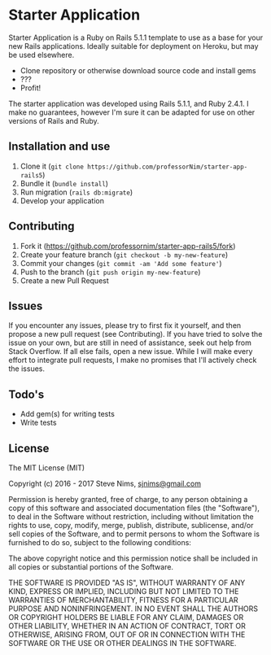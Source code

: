 # Starter Application

Starter Application is a Ruby on Rails 5.1.1 template to use as a base for your new Rails applications. Ideally suitable for deployment on Heroku, but may be used elsewhere.

  - Clone repository or otherwise download source code and install gems
  - ???
  - Profit!

The starter application was developed using Rails 5.1.1, and Ruby 2.4.1. I make no guarantees, however I'm sure it can be adapted for use on other versions of Rails and Ruby.

## Installation and use

1. Clone it (`git clone https://github.com/professorNim/starter-app-rails5`)
2. Bundle it (`bundle install`)
3. Run migration (`rails db:migrate`)
4. Develop your application

## Contributing

1. Fork it (https://github.com/professornim/starter-app-rails5/fork)
2. Create your feature branch (`git checkout -b my-new-feature`)
3. Commit your changes (`git commit -am 'Add some feature'`)
4. Push to the branch (`git push origin my-new-feature`)
5. Create a new Pull Request

## Issues

If you encounter any issues, please try to first fix it yourself, and then propose a new pull request (see Contributing). If you have tried to solve the issue on your own, but are still in need of assistance, seek out help from Stack Overflow. If all else fails, open a new issue. While I will make every effort to integrate pull requests, I make no promises that I'll actively check the issues.

## Todo's

 - Add gem(s) for writing tests
 - Write tests

## License

The MIT License (MIT)

Copyright (c) 2016 - 2017 Steve Nims, sjnims@gmail.com

Permission is hereby granted, free of charge, to any person obtaining a copy
of this software and associated documentation files (the "Software"), to deal
in the Software without restriction, including without limitation the rights
to use, copy, modify, merge, publish, distribute, sublicense, and/or sell
copies of the Software, and to permit persons to whom the Software is
furnished to do so, subject to the following conditions:

The above copyright notice and this permission notice shall be included in all
copies or substantial portions of the Software.

THE SOFTWARE IS PROVIDED "AS IS", WITHOUT WARRANTY OF ANY KIND, EXPRESS OR
IMPLIED, INCLUDING BUT NOT LIMITED TO THE WARRANTIES OF MERCHANTABILITY,
FITNESS FOR A PARTICULAR PURPOSE AND NONINFRINGEMENT. IN NO EVENT SHALL THE
AUTHORS OR COPYRIGHT HOLDERS BE LIABLE FOR ANY CLAIM, DAMAGES OR OTHER
LIABILITY, WHETHER IN AN ACTION OF CONTRACT, TORT OR OTHERWISE, ARISING FROM,
OUT OF OR IN CONNECTION WITH THE SOFTWARE OR THE USE OR OTHER DEALINGS IN THE
SOFTWARE.